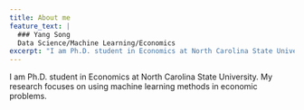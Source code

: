 ```yaml
---
title: About me
feature_text: |
  ### Yang Song
  Data Science/Machine Learning/Economics 
excerpt: "I am Ph.D. student in Economics at North Carolina State University. My research focuses on using machine learning methods in economic problems."
---
```


 I am Ph.D. student in Economics at North Carolina State University. My research focuses on using machine learning methods in economic problems.
